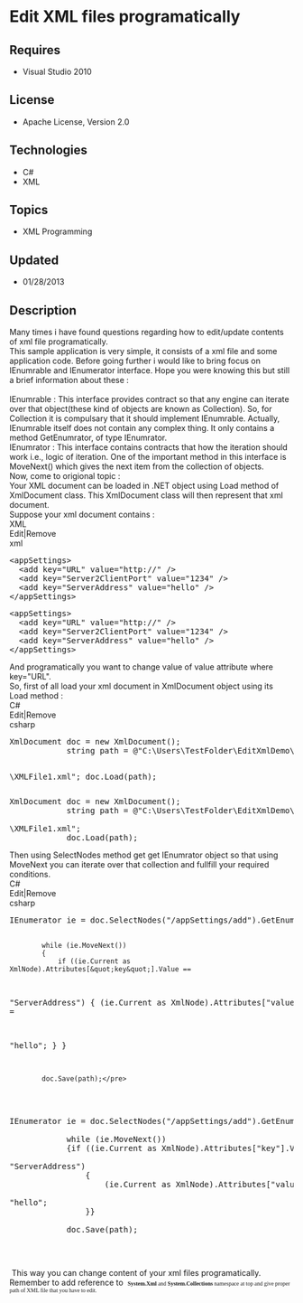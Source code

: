 # Edit XML files programatically
## Requires
- Visual Studio 2010
## License
- Apache License, Version 2.0
## Technologies
- C#
- XML
## Topics
- XML Programming
## Updated
- 01/28/2013
## Description

<div>Many times i have found questions regarding how to edit/update contents of xml file programatically.
<br>
This sample application is very simple, it consists of a xml file and some application code. Before going further i would like to bring focus on IEnumrable and IEnumerator interface. Hope you were knowing this but still a brief information about these :</div>
<div><br>
IEnumrable : This interface provides contract so that any engine can iterate over that object(these kind of objects are known as Collection). So, for Collection it is compulsary that it should implement IEnumrable. Actually, IEnumrable itself does not contain
 any complex thing. It only contains a method GetEnumrator, of type IEnumrator.</div>
<div>IEnumrator : This interface contains contracts that how the iteration should work i.e., logic of iteration. One of the important method in this interface is MoveNext() which gives the next item from the collection of objects.</div>
<div>Now, come to origional topic :<br>
Your XML document can be loaded in .NET object using Load method of XmlDocument class. This XmlDocument class will then represent that xml document.</div>
<div>Suppose your xml document contains :</div>
<div>
<div class="scriptcode">
<div class="pluginEditHolder" pluginCommand="mceScriptCode">
<div class="title"><span>XML</span></div>
<div class="pluginLinkHolder"><span class="pluginEditHolderLink">Edit</span>|<span class="pluginRemoveHolderLink">Remove</span></div>
<span class="hidden">xml</span>
<pre class="hidden">&lt;appSettings&gt;
  &lt;add key=&quot;URL&quot; value=&quot;http://&quot; /&gt;
  &lt;add key=&quot;Server2ClientPort&quot; value=&quot;1234&quot; /&gt;
  &lt;add key=&quot;ServerAddress&quot; value=&quot;hello&quot; /&gt;
&lt;/appSettings&gt;</pre>
<div class="preview">
<pre class="js">&lt;appSettings&gt;&nbsp;
&nbsp;&nbsp;&lt;add&nbsp;key=<span class="js__string">&quot;URL&quot;</span>&nbsp;value=<span class="js__string">&quot;http://&quot;</span>&nbsp;/&gt;&nbsp;
&nbsp;&nbsp;&lt;add&nbsp;key=<span class="js__string">&quot;Server2ClientPort&quot;</span>&nbsp;value=<span class="js__string">&quot;1234&quot;</span>&nbsp;/&gt;&nbsp;
&nbsp;&nbsp;&lt;add&nbsp;key=<span class="js__string">&quot;ServerAddress&quot;</span>&nbsp;value=<span class="js__string">&quot;hello&quot;</span>&nbsp;/&gt;&nbsp;
&lt;/appSettings&gt;</pre>
</div>
</div>
</div>
</div>
<div>And programatically you want to change value of value attribute where key=&quot;URL&quot;.</div>
<div>So, first of all load your xml document in XmlDocument object using its Load method :</div>
<div>
<div class="scriptcode">
<div class="pluginEditHolder" pluginCommand="mceScriptCode">
<div class="title"><span>C#</span></div>
<div class="pluginLinkHolder"><span class="pluginEditHolderLink">Edit</span>|<span class="pluginRemoveHolderLink">Remove</span></div>
<span class="hidden">csharp</span>
<pre class="hidden">XmlDocument doc = new XmlDocument();
            string path = @&quot;C:\Users\TestFolder\EditXmlDemo\EditXmlDemo

\XMLFile1.xml&quot;;
            doc.Load(path);</pre>
<div class="preview">
<pre class="js">XmlDocument&nbsp;doc&nbsp;=&nbsp;<span class="js__operator">new</span>&nbsp;XmlDocument();&nbsp;
&nbsp;&nbsp;&nbsp;&nbsp;&nbsp;&nbsp;&nbsp;&nbsp;&nbsp;&nbsp;&nbsp;&nbsp;string&nbsp;path&nbsp;=&nbsp;@&quot;C:\Users\TestFolder\EditXmlDemo\EditXmlDemo&nbsp;
&nbsp;
\XMLFile1.xml&quot;;&nbsp;
&nbsp;&nbsp;&nbsp;&nbsp;&nbsp;&nbsp;&nbsp;&nbsp;&nbsp;&nbsp;&nbsp;&nbsp;doc.Load(path);</pre>
</div>
</div>
</div>
</div>
<div>Then using SelectNodes method get get IEnumrator object so that using MoveNext you can iterate over that collection and fullfill your required conditions.</div>
<div>
<div class="scriptcode">
<div class="pluginEditHolder" pluginCommand="mceScriptCode">
<div class="title"><span>C#</span></div>
<div class="pluginLinkHolder"><span class="pluginEditHolderLink">Edit</span>|<span class="pluginRemoveHolderLink">Remove</span></div>
<span class="hidden">csharp</span>
<pre class="hidden">IEnumerator ie = doc.SelectNodes(&quot;/appSettings/add&quot;).GetEnumerator();

            while (ie.MoveNext())
            {
                if ((ie.Current as XmlNode).Attributes[&quot;key&quot;].Value == 

&quot;ServerAddress&quot;)
                {
                    (ie.Current as XmlNode).Attributes[&quot;value&quot;].Value = 

&quot;hello&quot;;
                }
            }

            doc.Save(path);</pre>
<div class="preview">
<pre class="js">IEnumerator&nbsp;ie&nbsp;=&nbsp;doc.SelectNodes(<span class="js__string">&quot;/appSettings/add&quot;</span>).GetEnumerator();&nbsp;
&nbsp;
&nbsp;&nbsp;&nbsp;&nbsp;&nbsp;&nbsp;&nbsp;&nbsp;&nbsp;&nbsp;&nbsp;&nbsp;<span class="js__statement">while</span>&nbsp;(ie.MoveNext())&nbsp;
&nbsp;&nbsp;&nbsp;&nbsp;&nbsp;&nbsp;&nbsp;&nbsp;&nbsp;&nbsp;&nbsp;&nbsp;<span class="js__brace">{</span><span class="js__statement">if</span>&nbsp;((ie.Current&nbsp;as&nbsp;XmlNode).Attributes[<span class="js__string">&quot;key&quot;</span>].Value&nbsp;==&nbsp;&nbsp;
&nbsp;
<span class="js__string">&quot;ServerAddress&quot;</span>)&nbsp;
&nbsp;&nbsp;&nbsp;&nbsp;&nbsp;&nbsp;&nbsp;&nbsp;&nbsp;&nbsp;&nbsp;&nbsp;&nbsp;&nbsp;&nbsp;&nbsp;<span class="js__brace">{</span>&nbsp;
&nbsp;&nbsp;&nbsp;&nbsp;&nbsp;&nbsp;&nbsp;&nbsp;&nbsp;&nbsp;&nbsp;&nbsp;&nbsp;&nbsp;&nbsp;&nbsp;&nbsp;&nbsp;&nbsp;&nbsp;(ie.Current&nbsp;as&nbsp;XmlNode).Attributes[<span class="js__string">&quot;value&quot;</span>].Value&nbsp;=&nbsp;&nbsp;
&nbsp;
<span class="js__string">&quot;hello&quot;</span>;&nbsp;
&nbsp;&nbsp;&nbsp;&nbsp;&nbsp;&nbsp;&nbsp;&nbsp;&nbsp;&nbsp;&nbsp;&nbsp;&nbsp;&nbsp;&nbsp;&nbsp;<span class="js__brace">}</span><span class="js__brace">}</span>&nbsp;
&nbsp;
&nbsp;&nbsp;&nbsp;&nbsp;&nbsp;&nbsp;&nbsp;&nbsp;&nbsp;&nbsp;&nbsp;&nbsp;doc.Save(path);</pre>
</div>
</div>
</div>
<div class="endscriptcode">&nbsp;This way you can change content of your xml files programatically.</div>
<div class="endscriptcode">Remember to add reference to&nbsp; <span style="font-family:Consolas; font-size:x-small">
<span style="font-family:Consolas; font-size:x-small"><strong>System.Xml </strong>
and <strong>System.Collections </strong>namespace at top and give proper path of XML file that you have to edit.</span></span>
<div><span style="font-family:Consolas; font-size:x-small"><span style="font-family:Consolas; font-size:x-small">
<div>&nbsp;</div>
</span></span><span style="font-family:Consolas; font-size:x-small"><span style="font-family:Consolas; font-size:x-small"></span></span></div>
<div>&nbsp;</div>
<h1><em>&nbsp;</em></h1>
</div>
</div>
